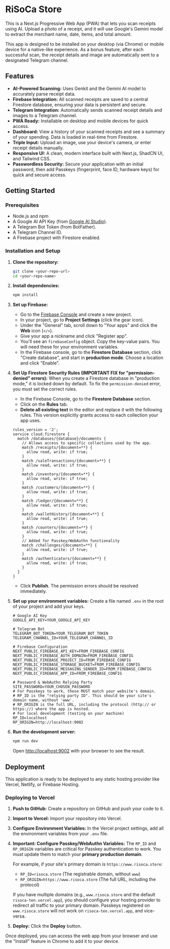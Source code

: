 
# RiSoCa Store

This is a Next.js Progressive Web App (PWA) that lets you scan receipts using AI. Upload a photo of a receipt, and it will use Google's Gemini model to extract the merchant name, date, items, and total amount.

This app is designed to be installed on your desktop (via Chrome) or mobile device for a native-like experience. As a bonus feature, after each successful scan, the receipt details and image are automatically sent to a designated Telegram channel.

## Features

*   **AI-Powered Scanning:** Uses Genkit and the Gemini AI model to accurately parse receipt data.
*   **Firebase Integration:** All scanned receipts are saved to a central Firestore database, ensuring your data is persistent and secure.
*   **Telegram Integration:** Automatically sends scanned receipt details and images to a Telegram channel.
*   **PWA Ready:** Installable on desktop and mobile devices for quick access.
*   **Dashboard:** View a history of your scanned receipts and see a summary of your spending. Data is loaded in real-time from Firestore.
*   **Triple Input:** Upload an image, use your device's camera, or enter receipt details manually.
*   **Responsive UI:** A clean, modern interface built with Next.js, ShadCN UI, and Tailwind CSS.
*   **Passwordless Security:** Secure your application with an initial password, then add Passkeys (fingerprint, face ID, hardware keys) for quick and secure access.

## Getting Started

### Prerequisites

*   Node.js and npm
*   A Google AI API Key (from [Google AI Studio](https://aistudio.google.com/)).
*   A Telegram Bot Token (from BotFather).
*   A Telegram Channel ID.
*   A Firebase project with Firestore enabled.

### Installation and Setup

1.  **Clone the repository:**
    ```bash
    git clone <your-repo-url>
    cd <your-repo-name>
    ```

2.  **Install dependencies:**
    ```bash
    npm install
    ```

3.  **Set up Firebase:**
    *   Go to the [Firebase Console](https://console.firebase.google.com/) and create a new project.
    *   In your project, go to **Project Settings** (click the gear icon).
    *   Under the "General" tab, scroll down to "Your apps" and click the **Web** icon (`</>`).
    *   Give your app a nickname and click "Register app".
    *   You'll see an `firebaseConfig` object. Copy the key-value pairs. You will need these for your environment variables.
    *   In the Firebase console, go to the **Firestore Database** section, click "Create database", and start in **production mode**. Choose a location and click "Enable".

4.  **Set Up Firestore Security Rules (IMPORTANT FIX for "permission-denied" errors):**
    When you create a Firestore database in "production mode," it is locked down by default. To fix the `permission-denied` error, you must set the correct rules.

    *   In the Firebase Console, go to the **Firestore Database** section.
    *   Click on the **Rules** tab.
    *   **Delete all existing text** in the editor and replace it with the following rules. This version explicitly grants access to each collection your app uses.

    ```
    rules_version = '2';
    service cloud.firestore {
      match /databases/{database}/documents {
        // Allows access to specific collections used by the app.
        match /receipts/{document=**} {
          allow read, write: if true;
        }
        match /saleTransactions/{document=**} {
          allow read, write: if true;
        }
        match /inventory/{document=**} {
          allow read, write: if true;
        }
        match /customers/{document=**} {
          allow read, write: if true;
        }
        match /ledger/{document=**} {
          allow read, write: if true;
        }
        match /walletHistory/{document=**} {
          allow read, write: if true;
        }
        match /counters/{document=**} {
          allow read, write: if true;
        }
        // Added for Passkey/WebAuthn functionality
        match /challenges/{document=**} {
          allow read, write: if true;
        }
        match /authenticators/{document=**} {
          allow read, write: if true;
        }
      }
    }
    ```
    *   Click **Publish**. The permission errors should be resolved immediately.

5.  **Set up your environment variables:**
    Create a file named `.env` in the root of your project and add your keys.

    ```
    # Google AI Key
    GOOGLE_API_KEY=YOUR_GOOGLE_API_KEY

    # Telegram Bot
    TELEGRAM_BOT_TOKEN=YOUR_TELEGRAM_BOT_TOKEN
    TELEGRAM_CHANNEL_ID=YOUR_TELEGRAM_CHANNEL_ID

    # Firebase Configuration
    NEXT_PUBLIC_FIREBASE_API_KEY=FROM_FIREBASE_CONFIG
    NEXT_PUBLIC_FIREBASE_AUTH_DOMAIN=FROM_FIREBASE_CONFIG
    NEXT_PUBLIC_FIREBASE_PROJECT_ID=FROM_FIREBASE_CONFIG
    NEXT_PUBLIC_FIREBASE_STORAGE_BUCKET=FROM_FIREBASE_CONFIG
    NEXT_PUBLIC_FIREBASE_MESSAGING_SENDER_ID=FROM_FIREBASE_CONFIG
    NEXT_PUBLIC_FIREBASE_APP_ID=FROM_FIREBASE_CONFIG
    
    # Password & WebAuthn Relying Party
    SITE_PASSWORD=YOUR_CHOSEN_PASSWORD
    # For Passkeys to work, these MUST match your website's domain.
    # RP_ID is the "relying party ID". This should be your site's domain name, without 'www'.
    # RP_ORIGIN is the full URL, including the protocol (http:// or https://) where the app is hosted.
    # For local development (testing on your machine)
    RP_ID=localhost
    RP_ORIGIN=http://localhost:9002
    ```

6.  **Run the development server:**
    ```bash
    npm run dev
    ```

    Open [http://localhost:9002](http://localhost:9002) with your browser to see the result.

## Deployment

This application is ready to be deployed to any static hosting provider like Vercel, Netlify, or Firebase Hosting.

### Deploying to Vercel

1.  **Push to GitHub:** Create a repository on GitHub and push your code to it.
2.  **Import to Vercel:** Import your repository into Vercel.
3.  **Configure Environment Variables:** In the Vercel project settings, add all the environment variables from your `.env` file.
4.  **Important: Configure Passkey/WebAuthn Variables:**
    The `RP_ID` and `RP_ORIGIN` variables are critical for Passkey authentication to work. You must update them to match your **primary production domain**.
    
    For example, if your site's primary domain is `https://www.risoca.store`:
    * `RP_ID=risoca.store` (The registrable domain, without `www`)
    * `RP_ORIGIN=https://www.risoca.store` (The full URL, including the protocol)
    
    If you have multiple domains (e.g., `www.risoca.store` and the default `risoca-ten.vercel.app`), you should configure your hosting provider to redirect all traffic to your primary domain. Passkeys registered on `www.risoca.store` will not work on `risoca-ten.vercel.app`, and vice-versa.
5.  **Deploy:** Click the **Deploy** button.

Once deployed, you can access the web app from your browser and use the "Install" feature in Chrome to add it to your device.

